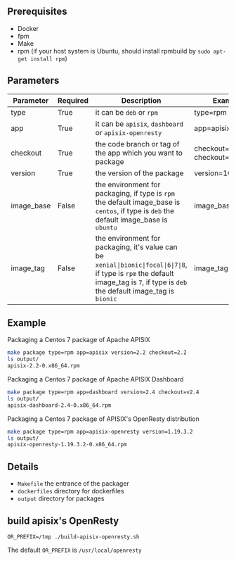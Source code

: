 ## Prerequisites

- Docker
- fpm
- Make
- rpm (if your host system is Ubuntu, should install rpmbuild by `sudo apt-get install rpm`)

## Parameters
|Parameter      |Required   |Description        |Example|
|---------|---------|----|-----------|
|type     |True |it can be `deb` or `rpm` |type=rpm|
|app      |True |it can be `apisix`, `dashboard` or `apisix-openresty`|app=apisix|
|checkout   |True |the code branch or tag of the app which you want to package|checkout=2.1 or checkout=v2.1|
|version  |True |the version of the package|version=10.10|
|image_base|False |the environment for packaging, if type is `rpm` the default image_base is `centos`, if type is `deb` the default image_base is `ubuntu`|image_base=centos|
|image_tag|False |the environment for packaging, it's value can be `xenial\|bionic\|focal\|6\|7\|8`, if type is `rpm` the default image_tag is `7`, if type is `deb` the default image_tag is `bionic`|image_tag=7|

## Example
Packaging a Centos 7 package of Apache APISIX
```sh
make package type=rpm app=apisix version=2.2 checkout=2.2
ls output/
apisix-2.2-0.x86_64.rpm
```

Packaging a Centos 7 package of Apache APISIX Dashboard
```sh
make package type=rpm app=dashboard version=2.4 checkout=v2.4
ls output/
apisix-dashboard-2.4-0.x86_64.rpm
```

Packaging a Centos 7 package of APISIX's OpenResty distribution
```sh
make package type=rpm app=apisix-openresty version=1.19.3.2
ls output/
apisix-openresty-1.19.3.2-0.x86_64.rpm
```

## Details

- `Makefile` the entrance of the packager
- `dockerfiles` directory for dockerfiles
- `output` directory for packages

## build apisix's OpenResty

```shell
OR_PREFIX=/tmp ./build-apisix-openresty.sh
```

The default `OR_PREFIX` is `/usr/local/openresty`
